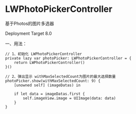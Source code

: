 # LWPhotoPickerController
基于Photos的图片多选器


Deployment Target 8.0
    
一、用法：
    
    // 1、初始化 LWPhotoPickerController
    private lazy var photoPicker: LWPhotoPickerController = {
        return LWPhotoPickerController()
    }()

    // 2、弹出显示 withMaxSelectedCount为图片的最大选择数量
    photoPicker.show(withMaxSelectedCount: 9) {
        [unowned self] (imageDatas) in

        if let data = imageDatas.first {
            self.imageView.image = UIImage(data: data)
        }
    }

